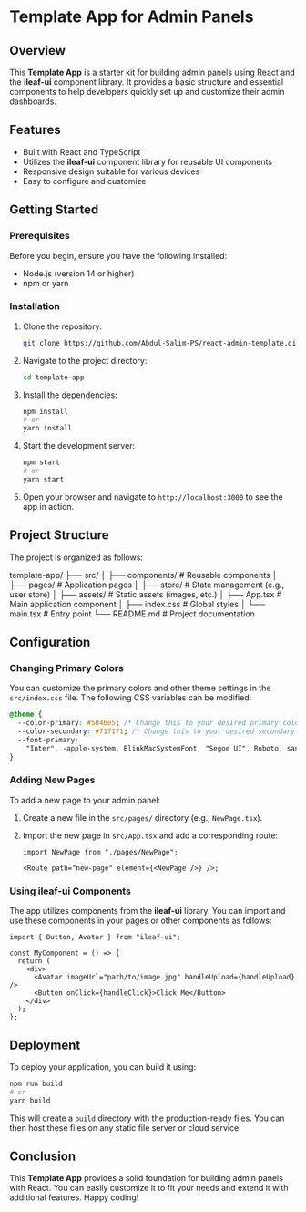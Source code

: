 # Template App for Admin Panels

## Overview

This **Template App** is a starter kit for building admin panels using React and the **ileaf-ui** component library. It provides a basic structure and essential components to help developers quickly set up and customize their admin dashboards.

## Features

- Built with React and TypeScript
- Utilizes the **ileaf-ui** component library for reusable UI components
- Responsive design suitable for various devices
- Easy to configure and customize

## Getting Started

### Prerequisites

Before you begin, ensure you have the following installed:

- Node.js (version 14 or higher)
- npm or yarn

### Installation

1. Clone the repository:

   ```bash
   git clone https://github.com/Abdul-Salim-PS/react-admin-template.git
   ```

2. Navigate to the project directory:

   ```bash
   cd template-app
   ```

3. Install the dependencies:

   ```bash
   npm install
   # or
   yarn install
   ```

4. Start the development server:

   ```bash
   npm start
   # or
   yarn start
   ```

5. Open your browser and navigate to `http://localhost:3000` to see the app in action.

## Project Structure

The project is organized as follows:

template-app/
├── src/
│ ├── components/ # Reusable components
│ ├── pages/ # Application pages
│ ├── store/ # State management (e.g., user store)
│ ├── assets/ # Static assets (images, etc.)
│ ├── App.tsx # Main application component
│ ├── index.css # Global styles
│ └── main.tsx # Entry point
└── README.md # Project documentation

## Configuration

### Changing Primary Colors

You can customize the primary colors and other theme settings in the `src/index.css` file. The following CSS variables can be modified:

```css
@theme {
  --color-primary: #5046e5; /* Change this to your desired primary color */
  --color-secondary: #717171; /* Change this to your desired secondary color */
  --font-primary:
    "Inter", -apple-system, BlinkMacSystemFont, "Segoe UI", Roboto, sans-serif; /* Change the font if needed */
}
```

### Adding New Pages

To add a new page to your admin panel:

1. Create a new file in the `src/pages/` directory (e.g., `NewPage.tsx`).
2. Import the new page in `src/App.tsx` and add a corresponding route:

   ```tsx
   import NewPage from "./pages/NewPage";

   <Route path="new-page" element={<NewPage />} />;
   ```

### Using ileaf-ui Components

The app utilizes components from the **ileaf-ui** library. You can import and use these components in your pages or other components as follows:

```tsx
import { Button, Avatar } from "ileaf-ui";

const MyComponent = () => {
  return (
    <div>
      <Avatar imageUrl="path/to/image.jpg" handleUpload={handleUpload} />
      <Button onClick={handleClick}>Click Me</Button>
    </div>
  );
};
```

## Deployment

To deploy your application, you can build it using:

```bash
npm run build
# or
yarn build
```

This will create a `build` directory with the production-ready files. You can then host these files on any static file server or cloud service.

## Conclusion

This **Template App** provides a solid foundation for building admin panels with React. You can easily customize it to fit your needs and extend it with additional features. Happy coding!
